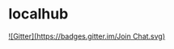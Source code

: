 # localhub
[![Gitter](https://badges.gitter.im/Join Chat.svg)](https://gitter.im/localhub/localhub?utm_source=badge&utm_medium=badge&utm_campaign=pr-badge&utm_content=badge)
